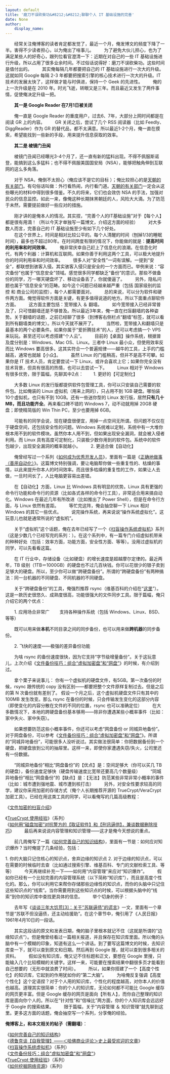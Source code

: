 ```yaml
---
layout: default
title: '磨刀不误砍柴功&#8212;&#8212;聊聊个人 IT 基础设施的完善'
date: None
author:
    display_name: 
---
```


  
　　经常关注俺博客的读者肯定都发觉了，最近一个月，俺发博文的频度下降了一半。害得不少读者担心，以为俺出了啥事儿。 　　为了避免大伙儿担心，也为了满足某些人的好奇心，跟列位看官澄清一下：近期在对自己的一些 IT 基础设施进行升级，所以占用了很多业余时间。不过俗话说得好：磨刀不误砍柴功。这些时间是值付出的。 　　其实俺每隔几年都要把自己的 IT 基础设施进行一次大的升级。这就如同 Google 每隔 2-3 年都要把搜索引擎的核心技术进行一次大的升级。IT 技术的发展太快了，这样做才能与时俱进，保持一个 Geek 的先进性。 　　俺的上一次升级是在 2010 年。时光飞逝，转眼又是三年。而且最近又发生了两件事情，促使俺决定升级一把。

　　**其一是 Google Reader 在7月1日被关闭**

　　俺一直是 Google Reader 的重度用户，过去6、7年，大部分上网时间都是在阅读 GR 上的内容。 　　GR 关闭之后，尝试了几个 RSS 阅读器（比如 Feedly、DiggReader）作为 GR 的替代品，都不太满意。所以最近1-2个月，俺一直在摸索，希望能找到一些新的手段，用来提升信息获取的效率。

　　**其二是 棱镜门丑闻**

　　棱镜门丑闻已经曝光3-4个月了，还一直有新的猛料出现。不得不佩服斯诺登，能搞到这么多猛料；也不得不佩服美国国安局（NSA），能够把触角伸到互联网的这么多角落。

　　对于 NSA，俺倒不太担心（俺应该不是它的目标 ）；俺比较担心的是[天朝的有关部门](https://program-think.blogspot.com/2013/02/chinese-intelligence-agencies.html)。有句俗话叫做：外行看热闹，内行看门道。[天朝的有关部门](https://program-think.blogspot.com/2013/02/chinese-intelligence-agencies.html)一定会从这些曝光的材料中得到很多借鉴。不久的将来，它们也会效仿 NSA 的手法，加强对民众的信息监控。如此一来，像俺这种长期抹黑朝廷的人，风险大大滴。为了防范于未然，需要提前做好一些应对的措施。

　　刚才讲的是俺本人的情况。其实捏，“完善个人的IT基础设施”对于【每个人】都是很有用滴！（所以今天才单独写一篇博文，介绍这方面的经验） 　　对大多数人而言，完善自己的 IT 基础设施至少有如下几个好处。  
　　在这个世界上，时间是相对比较公平的。每个人清醒的时间（刨掉1/3的睡眠时间），最多也不超过80年。在时间跨度有限的情况下，你能做的就是：**提高时间的利用率和时间效率**。 　　俺非常庆幸自己赶上了信息化的浪潮。在信息化时代，有两个利器：计算机和互联网。如果你善于利用这两个工具，可以极大地提升你的时间利用率和时间效率。 　　很多人对“安全性”一词有误解。一提到“安全”，都联想到骇客入侵。其实骇客入侵只是安全的一个方面而已。举例来说：“容灾备份”也属于“信息安全”领域。感觉很多同学都缺乏“备份”的意识。那些不做备份的同学，万一哪天硬盘坏了、移动设备丢了，你就傻逼了。 　　另外，隐私问题也属于“信息安全”的范畴。如今这个问题已经越来越严重（包括 国家级别的监控 和 商业公司的监控），每个人都需要面对。 　　总的来说，可以分为软件和硬件两方面。俺觉得软件方面是关键，有更多值得说道的地方。所以下面重点聊软件方面。 　　这方面主要包括：宽带接入 ＆ 翻墙。 　　如今宽带接入已经非常普及了，只可惜翻墙还是不够普及。所以最近3年来，俺一直在扫盲翻墙的各种姿势。关于翻墙的话题，之前已经聊了很多（到博客右侧栏点“翻墙”标签，就可以看到所有翻墙类的博文）。所以今天就不展开了。 　　当然啦，宽带接入和翻墙只是最基本的两个必要条件。如果你属于“爱折腾技术”的人，还可以考虑搞一个 VPS 来玩玩。甚至还可以考虑搭建“个人云”。 　　目前的【桌面】操作系统，根据普及度分别是：Windows、Mac OS、Linux。三者中 Linux 最小众，但使用效率反而比 Windows 要高很多。这其实符合一个普遍规律——越牛的工具，上手的门槛越高，通常也就越【小众】。 　　虽然 Linux 的门槛稍高，但并不是高不可攀。如果你是 IT 技术人员，肯定要尝试一下 Linux，或许会喜欢上它；如果你完全没有技术背景，但具有很高的热情，也可以去尝试一下。 　　Linux 相对于 Windows 有很多优势，限于篇幅，先聊其中2点： 　　1. 更好的【可定制化】

　　大多数 Linux 的发行版都提供软件包管理工具，你可以只安装自己需要的软件包。比如俺装的 Linux 虚拟机（用来上网的），只占用不到 1GB 硬盘。哪怕装10个虚拟机，也只有不到 10GB。还有一些迷你型的 Linux 发行版，居然**只有几十MB，而且功能齐全**。再来看口碑不错的 Windows 7，动不动就用掉 20GB 硬盘；即使精简版的 Win Thin PC，至少也要用掉 6GB。

　　可能有的同学会说，现在硬盘很便宜，用掉一点空间无所谓。但问题不仅仅在于硬盘空间，还包括安全性的问题。Windows 系统难以定制，系统中有一大堆你根本用不到的软件模块。虽然你本人用不到，但如果出现安全漏洞，就会被入侵者利用。而 Linux 具有高度可定制化，只装极少数你用到的软件包。系统中的软件包越少，出现安全漏洞的概率就越小。 　　2. 更适合做【自动化】

　　俺曾经写过一个系列《[如何成为优秀开发人员](https://program-think.blogspot.com/2009/01/0.html)》，里面有一篇是《[正确地做事（善用自动化）](https://program-think.blogspot.com/2009/02/7.html)》。这篇博文特别强调，要让电脑帮你做一些重复性的、枯燥的事情，以此来提升你本人的时间效率。而且很多枯燥的重复性的工作，如果让人去做，一旦时间长了，人比电脑更容易出差错。

　　在【自动化】方面，Linux 比 Windows 具有明显的优势。Linux 具有更强的命令行功能和命令行的资源（比如各式各样的命令行工具），非常适合用来搞自动化。Windows 在最近几年有所改进（比如推出了 Power Shell），但是在命令行方面，与 Linux 依然有差距。 　　等忙完这阵，俺会抽空聊一下 Linux 相对 Windows 的其它一些优点。 　　说完操作系统，再来说说“操作系统虚拟化”。这玩意儿也就是通常所说的“虚拟机”。

　　关于“虚拟机”这个话题，俺在去年已经写了一个《[扫盲操作系统虚拟机](https://program-think.blogspot.com/2012/10/system-vm-0.html)》系列（这是少数几个已经写完的系列：）。在这个系列中，有一篇专门介绍虚拟机带来的种种好处（包括：效率方面，功能方面，安全性方面、等等）。没用过虚拟机的同学，可以先看看这篇。

　　在 IT 行业中，存储设备（比如硬盘）的增长速度是超越摩尔定律的。最近两年，TB 级别（1TB＝1000GB）的硬盘也不过几百块钱。你可以花很少的银子卖到足够大的硬盘。所以，至少你可以做“跨硬盘备份”。所谓的“跨硬盘备份”有两种搞法：同一台机器的不同硬盘、不同机器的不同硬盘。

　　关于“跨硬盘备份”的工具，俺强烈推荐 rsync（维基百科的介绍在“[这里](https://zh.wikipedia.org/wiki/Rsync)”）。这是一款历史很悠久、成熟度很高，功能很强大的文件同步工具。限于篇幅，俺只介绍它的两个优点：

　　1. 应用场合非常广 　　支持各种操作系统（包括 Windows、Linux、BSD、等等）

　　既可以用来做**本机**不同目录之间的同步备份，也可以用来做**跨机器**的同步备份。

　　2. 飞快的速度——极强的差异备份功能

　　为啥 rsync 的备份速度很快，因为它支持“字节级增量备份”。关于这玩意儿，上次介绍《[文件备份技巧：组合“虚拟加密盘”和“网盘”](https://program-think.blogspot.de/2013/07/online-backup-virtual-encrypted-disk.html)》的时候，有介绍到过。

　　拿个栗子来说事儿： 你有一个虚拟机的硬盘文件，有5GB。第一次备份的时候，rsync 跟传统的 copy 没有区别——都要把整个文件原样复制过去。但是之后的第 N 次备份就有差别了。 假设一个月之后，这个虚拟机硬盘文件只有其中的 100MB 发生改变。那么 rsync 在备份的时候，只会传输发生变化的这部分内容（即使变化的内容分散在文件的不同的位置，rsync 也可以准确定位） 　　在大多数情况下，本地的跨硬盘备份基本够用——除非你遭遇某些小概率事件（比如：家中失火、家中失窃）。

　　如果想要防范这些小概率事件，你还可以考虑“网盘备份 or 同城异地备份”。对于网盘备份，可以参考《[文件备份技巧：组合“虚拟加密盘”和“网盘”](https://program-think.blogspot.de/2013/07/online-backup-virtual-encrypted-disk.html)》。所谓的“同城异地备份”，可能很多人没听说过。其实做法很简单：你把数据备份到一个硬盘，把硬盘放到公司的抽屉里。这样一来，即使你家遭遇失窃/失火，公司里还有一份数据。

　　“同城异地备份”相比“网盘备份”的【优点】是：空间足够大（你可以买几 TB 的硬盘），备份速度足够快（硬盘传输速度比宽带还要高几个数量级） 　　“同城异地备份”相比“网盘备份”的【缺点】是：【无法】防范某些非常非常小概率的事件（比如：城市遭到强地震、城市遭到核打击） 　　另外，对安全性要求较高的同学，建议你采用加密的存储方式（俺个人长期推荐开源的 TrueCrypt/VeraCrypt 加密工具）。已经在用这类工具的同学，可以看俺写的几篇高级教程：

《[文件加密的扫盲介绍](https://program-think.blogspot.com/2011/05/file-encryption-overview.html)》

  
《[TrueCrypt 使用经验](https://program-think.blogspot.com/2011/05/recommend-truecrypt.html#index)》（系列）  
《[如何用“磁盘加密”对抗警方的【取证软件】和【刑讯逼供】，兼谈数据删除技巧](https://program-think.blogspot.com/2019/02/Use-Disk-Encryption-Anti-Computer-Forensics.html)》 　　最后再来说说内容管理和知识管理——这才是俺今天想说的重点。

　　前几周俺写了一篇《[如何完善自己的知识结构](https://program-think.blogspot.com/2013/09/knowledge-structure.html)》，里面有一节是：如何应对知识爆炸？当时俺提了几条经验，包括：

1\. 你的大脑只记住核心的知识点，舍弃边缘的知识点 2. 对于边缘的知识点，可以在需要的时候临时去查（比如通过搜索引擎、维基百科、专门的文献检索工具、等等） 　　今天再继续补充一下——如何用“内容管理”来应对“知识爆炸”。 　　假如你已经有一个比较完善的内容管理系统（以下简称“知识库”），而且是高度个性化的。那么，你可以利用它来帮你存储那些边缘性的知识点，而你的头脑中只记住这些知识点的“线索”。当你需要用到这些知识点的时候，可以根据头脑中的“线索”到你的知识库中查找更具体的信息。 　　举个切身的例子：

　　去年写《[谈谈三年大饥荒\[3\]：关于"苏联逼债"的谎言](https://program-think.blogspot.com/2012/08/three-years-famine-3.html)》一文，里面有一个章节是“苏联不但没逼债，还主动给援助”。在这个章节中，俺引用了《人民日报》1961年4月10日的一段话。

　　其实这段话的原文和发表日期，俺的脑子里根本就记不住（这就是所谓的“边缘知识点”）。但是俺曾经看过一篇相关报道，并且保存在知识库里面。所以俺的头脑中有一个模糊的印象，知道有这么一个讲话。到了要写这篇博文的时候，去知识库查一下，就可以查到原文和日期。然后再到 Google 搜，就可以查到很多相关的资料。 　　假如没有知识库，俺又记不住标题和正文，要想在 Google 里搜，只能输入几个比较模糊的关键字。这样一来，可能要在搜索结果中翻很多页才能看到自己想要的（无形中就浪费了时间）。 　　所以，如果你搭建了一个【高度个性化】的知识库，它起到的作用犹如你的“第二大脑”。 　　为啥俺反复强调【高度个性化】这个定语捏？对于个人用的知识库，个性化的程度越高，对你本人的价值也越高。道理其实很简单：你的个人的知识库，无论如何都不可能比 Google 缓存的网页更丰富。但是 Google 缓存的网页是面向【所有人】，而你自己整理的知识库是面向你个人的。所以在“针对性”和“信噪比”两方面，你的个人知识库会远远好于 Google 的搜索结果。 　　限于篇幅，关于“内容管理 ＆ 知识管理”就先聊到这里。更多这方面的话题，俺会抽空写一个系列，分享俺的经验。

**俺博客上，和本文相关的帖子（需翻墙）**：

  
《[如何完善自己的知识结构](https://program-think.blogspot.com/2013/09/knowledge-structure.html)》  
《[德鲁克谈【自我管理】——＜哈佛商业评论＞史上最受欢迎的文章](https://program-think.blogspot.com/2018/06/weekly-share-121.html)》  
《[扫盲操作系统虚拟机](https://program-think.blogspot.com/2012/10/system-vm-0.html)》（系列）  
《[文件备份技巧：组合"虚拟加密盘"和"网盘"](https://program-think.blogspot.de/2013/07/online-backup-virtual-encrypted-disk.html)》  
《[TrueCrypt 使用经验](https://program-think.blogspot.com/2011/05/recommend-truecrypt.html#index)》（系列）  
《[如何挖掘网络资源](https://program-think.blogspot.com/2013/03/internet-resource-discovery-0.html)》（系列）

